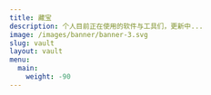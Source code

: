 ```yaml
---
title: 藏宝
description: 个人目前正在使用的软件与工具们，更新中...
image: /images/banner/banner-3.svg
slug: vault
layout: vault
menu:
  main:
    weight: -90
---
```


